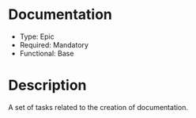 # Documentation

* Type: Epic
* Required: Mandatory
* Functional: Base

# Description

A set of tasks related to the creation of documentation.
